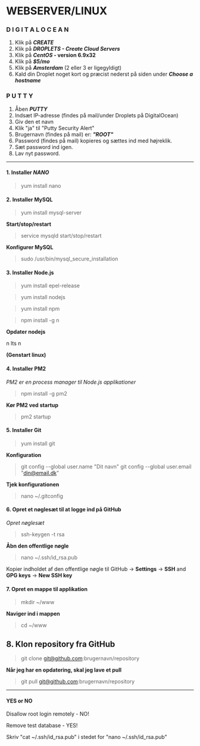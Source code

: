 # WEBSERVER/LINUX
 



### **D I G I T A L O C E A N**
1. Klik på **_CREATE_**
2. Klik på **_DROPLETS - Create Cloud Servers_**
3. Klik på **_CentOS_ - version 6.9x32**
4. Klik på **_$5/mo_**
5. Klik på **_Amsterdam_** (2 eller 3 er ligegyldigt)
6. Kald din Droplet noget kort og præcist nederst på siden under **_Choose a hostname_**


### **P U T T Y**
1. Åben **_PUTTY_**
2. Indsæt IP-adresse (findes på mail/under Droplets på DigitalOcean) 
3. Giv den et navn
4. Klik "ja" til "Putty Security Alert"
5. Brugernavn (findes på mail) er: **_"ROOT"_**
6. Password (findes på mail) kopieres og sættes ind med højreklik.
7. Sæt password ind igen.
8. Lav nyt password.

--- 

#### 1. Installer **_NANO_**

> yum install nano


#### 2. Installer MySQL

> yum install mysql-server

**Start/stop/restart**

> service mysqld start/stop/restart

**Konfigurer MySQL**

> sudo /usr/bin/mysql_secure_installation


#### 3. Installer Node.js

> yum install epel-release

> yum install nodejs

> yum install npm

> npm install -g n

**Opdater nodejs**

n lts
n

**(Genstart linux)**

#### 4. Installer PM2
_PM2 er en process manager til Node.js applikationer_

> npm install -g pm2

**Kør PM2 ved startup**

> pm2 startup

#### 5. Installer Git

> yum install git


**Konfiguration**

> git config --global user.name "Dit navn"
> git config --global user.email "din@email.dk"


**Tjek konfigurationen**

> nano ~/.gitconfig

#### 6. Opret et nøglesæt til at logge ind på GitHub
_Opret nøglesæt_

> ssh-keygen -t rsa


**Åbn den offentlige nøgle**

> nano ~/.ssh/id_rsa.pub

Kopier indholdet af den offentlige nøgle til GitHub -> **Settings** -> **SSH** and **GPG keys** -> **New SSH key**

#### 7. Opret en mappe til applikation

> mkdir ~/www

**Naviger ind i mappen**

> cd ~/www


## 8. Klon repository fra GitHub

> git clone git@github.com:brugernavn/repository


**Når jeg har en opdatering, skal jeg lave et pull**

> git pull git@github.com:brugernavn/repository

---

#### **YES or NO**
Disallow root login remotely - NO!

Remove test database - YES!

Skriv "cat ~/.ssh/id_rsa.pub" i stedet for "nano ~/.ssh/id_rsa.pub"








